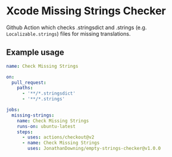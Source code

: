 # Xcode Missing Strings Checker
Github Action which checks .stringsdict and .strings (e.g. `Localizable.strings`) files for missing translations.

## Example usage

```yml
name: Check Missing Strings

on:
  pull_request:
    paths:
      - '**/*.stringsdict'
      - '**/*.strings'

jobs:
  missing-strings:
    name: Check Missing Strings
    runs-on: ubuntu-latest
    steps:
      - uses: actions/checkout@v2
      - name: Check Missing Strings
        uses: JonathanDowning/empty-strings-checker@v1.0.0
```
